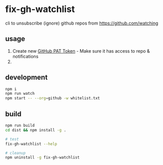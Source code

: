 # fix-gh-watchlist

cli to unsubscribe (ignore) github repos from https://github.com/watching

## usage

1. Create new [GitHub PAT Token](https://github.com/settings/tokens/new?description=Fix+watchlist+token&scopes=repo,notifications) - Make sure it has access to repo & notifications
2.

## development

```bash
npm i
npm run watch
npm start -- --org=github -w whitelist.txt
```

## build

```bash
npm run build
cd dist && npm install -g .

# test
fix-gh-watchlist --help

# cleanup
npm uninstall -g fix-gh-watchlist
```
